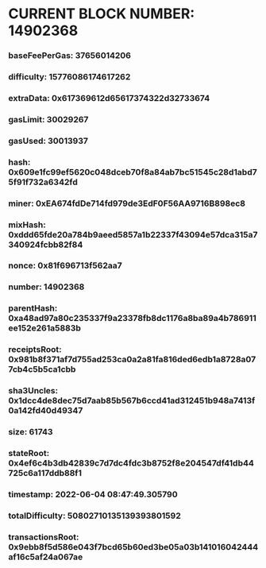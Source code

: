 # CURRENT BLOCK NUMBER: 14902368

### baseFeePerGas: 37656014206
### difficulty: 15776086174617262
### extraData: 0x617369612d65617374322d32733674
### gasLimit: 30029267
### gasUsed: 30013937
### hash: 0x609e1fc99ef5620c048dceb70f8a84ab7bc51545c28d1abd75f91f732a6342fd
### miner: 0xEA674fdDe714fd979de3EdF0F56AA9716B898ec8
### mixHash: 0xddd65fde20a784b9aeed5857a1b22337f43094e57dca315a7340924fcbb82f84
### nonce: 0x81f696713f562aa7
### number: 14902368
### parentHash: 0xa48ad97a80c235337f9a23378fb8dc1176a8ba89a4b786911ee152e261a5883b
### receiptsRoot: 0x981b8f371af7d755ad253ca0a2a81fa816ded6edb1a8728a077cb4c5b5ca1cbb
### sha3Uncles: 0x1dcc4de8dec75d7aab85b567b6ccd41ad312451b948a7413f0a142fd40d49347
### size: 61743
### stateRoot: 0x4ef6c4b3db42839c7d7dc4fdc3b8752f8e204547df41db44725c6a117ddb88f1
### timestamp: 2022-06-04 08:47:49.305790
### totalDifficulty: 50802710135139393801592
### transactionsRoot: 0x9ebb8f5d586e043f7bcd65b60ed3be05a03b141016042444af16c5af24a067ae
